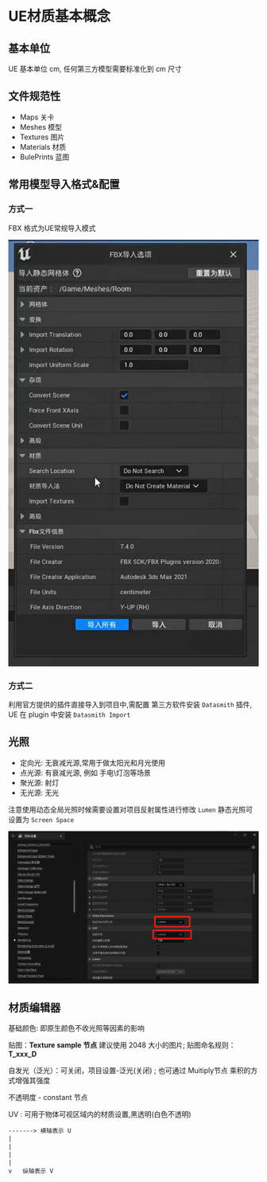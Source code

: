 # UE材质基本概念

## 基本单位

UE 基本单位 cm, 任何第三方模型需要标准化到 cm 尺寸

## 文件规范性

- Maps 关卡
- Meshes 模型
- Textures 图片
- Materials 材质
- BulePrints 蓝图

## 常用模型导入格式&配置

### 方式一

FBX 格式为UE常规导入模式

![](https://raw.githubusercontent.com/gongjianOnline/ImgHosting/main/img/d89b7d3be9070fa99cd62e1d8a8621f.png)

### 方式二

利用官方提供的插件直接导入到项目中,需配置 第三方软件安装 `Datasmith` 插件, UE 在 plugin 中安装 `Datasmith Import`



## 光照

- 定向光: 无衰减光源,常用于做太阳光和月光使用
- 点光源: 有衰减光源, 例如 手电\灯泡等场景
- 聚光源: 射灯
- 无光源: 无光

注意使用动态全局光照时候需要设置对项目反射属性进行修改 `Lumen` 静态光照可设置为 `Screen Space`

![](https://raw.githubusercontent.com/gongjianOnline/ImgHosting/main/img/1723180531949.png)

## 材质编辑器

基础颜色:  即原生颜色不收光照等因素的影响

贴图：**Texture sample 节点** 建议使用 2048 大小的图片; 贴图命名规则： **T_xxx_D**

自发光（泛光）：可关闭，项目设置-泛光(关闭) ; 也可通过 Muitiply节点 乘积的方式增强其强度

不透明度 - constant 节点

UV : 可用于物体可视区域内的材质设置,黑透明(白色不透明)

```code
-------> 横轴表示 U
|
|
|
|
v   纵轴表示 V
```

